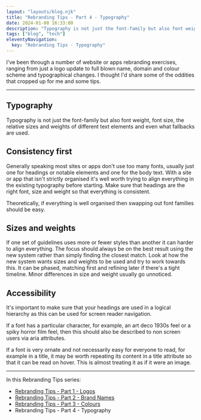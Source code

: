 ```yaml
---
layout: "layouts/blog.njk"
title: "Rebranding Tips - Part 4 - Typography"
date: 2024-01-08 16:33:00
description: "Typography is not just the font-family but also font weight, font size, the relative sizes and weights of different text elements and even what fallbacks are used."
tags: ["blog", "tech"]
eleventyNavigation:
  key: "Rebranding Tips - Typography"
---
```


I've been through a number of website or apps rebranding exercises, ranging from just a logo update to full blown name, domain and colour scheme and typographical changes. I thought I'd share some of the oddities that cropped up for me and some tips.

---

## Typography

Typography is not just the font-family but also font weight, font size, the relative sizes and weights of different text elements and even what fallbacks are used.

## Consistency first

Generally speaking most sites or apps don't use too many fonts, usually just one for headings or notable elements and one for the body text. With a site or app that isn't strictly organised it's well worth trying to align everything in the existing typography before starting. Make sure that headings are the right font, size and weight so that everything is consistent.

Theoretically, if everything is well organised then swapping out font families should be easy.

## Sizes and weights

If one set of guidelines uses more or fewer styles than another it can harder to align everything. The focus should always be on the best result using the new system rather than simply finding the closest match. Look at how the new system wants sizes and weights to be used and try to work towards this. It can be phased, matching first and refining later if there's a tight timeline. Minor differences in size and weight usually go unnoticed.

## Accessibility

It's important to make sure that your headings are used in a logical hierarchy as this can be used for screen reader navigation.

If a font has a particular character, for example, an art deco 1930s feel or a spiky horror film feel, then this should also be described to non screen users via aria attributes.

If a font is very ornate and not necessarily easy for everyone to read, for example in a title, it may be worth repeating its content in a title attribute so that it can be read on hover. This is almost treating it as if it were an image.

---

In this Rebranding Tips series:

- [Rebranding Tips - Part 1 - Logos](/blog/rebranding-tips-part-1-logos)
- [Rebranding Tips - Part 2 - Brand Names](/blog/rebranding-tips-part-2-brand-names)
- [Rebranding Tips - Part 3 - Colours](/blog/rebranding-tips-part-3-colours)
- Rebranding Tips - Part 4 - Typography
